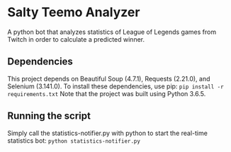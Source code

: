 # Salty Teemo Analyzer
A python bot that analyzes statistics of League of Legends games from Twitch in order to calculate a predicted winner.

## Dependencies
This project depends on Beautiful Soup (4.7.1), Requests (2.21.0), and Selenium (3.141.0).
To install these dependencies, use pip: ```pip install -r requirements.txt```
Note that the project was built using Python 3.6.5.

## Running the script
Simply call the statistics-notifier.py with python to start the real-time statistics bot: ```python statistics-notifier.py```
